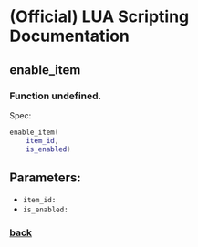 
# (Official) LUA Scripting Documentation

## enable_item

### Function undefined.

Spec:
```lua
enable_item(
	item_id,
	is_enabled)
```
## Parameters:
- `item_id:` 
- `is_enabled:` 
### [back](../other)
